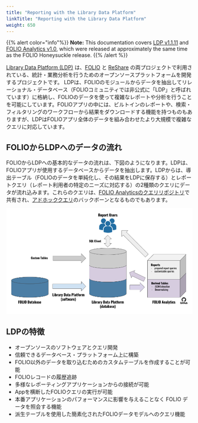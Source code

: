 ```yaml
---
title: "Reporting with the Library Data Platform"
linkTitle: "Reporting with the Library Data Platform"
weight: 650
---
```


{{% alert color="info"%}}
**Note:** This documentation covers [LDP v1.1.11](https://github.com/library-data-platform/ldp/tree/1.1.11) and [FOLIO Analytics v1.0](https://github.com/folio-org/folio-analytics/tree/release-1.0), which were released at approximately the same time as the FOLIO Honeysuckle release.
{{% /alert %}}

[Library Data Platform (LDP)](library-data-platform) は、[FOLIO](http://folio.org/) と [ReShare](https://projectreshare.org/) の両プロジェクトで利用されている、統計・業務分析を行うためのオープンソースプラットフォームを開発するプロジェクトです。 LDPは、FOLIOのモジュールからデータを抽出してリレーショナル・データベース（FOLIOコミュニティでは非公式に「LDP」と呼ばれています）に格納し、FOLIOのデータを使って複雑なレポートや分析を行うことを可能にしています。FOLIOアプリの中には、ビルトインのレポートや、検索・フィルタリングのワークフローから結果をダウンロードする機能を持つものもありますが、LDPはFOLIOアプリ全体のデータを組み合わせたより大規模で複雑なクエリに対応しています。

## FOLIOからLDPへのデータの流れ

FOLIOからLDPへの基本的なデータの流れは、下図のようになります。LDPは、FOLIOアプリが使用するデータベースからデータを抽出します。LDPからは、導出テーブル（FOLIOのデータを単純化し、その結果をLDPに保存する）とレポートクエリ（レポート利用者の特定のニーズに対応する）の2種類のクエリにデータが流れ込みます。これらのクエリは、[FOLIO Analyticsのクエリリポジトリ](folio-analytics)で共有され、[アドホッククエリ](./FolioAnalytics.md#ad-hocquerying-using-ldp-tables)のバックボーンとなるものでもあります。

![The LDP software extracts data from the FOLIO database and loads into the LDP database. The FOLIO Analytics repository stores derived table queries, which add derived tables to the LDP database, and report queries, which build reports forreporting end users. The LDP database can also be used to store non-FOLIO data in custom tables.](../img/FOLIOReportingDataflow.png)

## LDPの特徴

* オープンソースのソフトウェアとクエリ開発
* 信頼できるデータベース・プラットフォーム上に構築
* FOLIO以外のデータを取り込むためのカスタムテーブルを作成することが可能
* FOLIOレコードの履歴追跡
* 多様なレポーティングアプリケーションからの接続が可能
* Appを横断したFOLIOクエリの実行が可能
* 本番アプリケーションのパフォーマンスに影響を与えることなく FOLIO データを照会する機能
* 派生テーブルを使用した簡素化されたFOLIOデータモデルへのクエリ機能